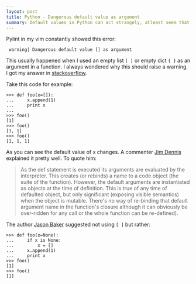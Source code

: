 ```yaml
---
layout: post
title: Python - Dangerous default value as argument
summary: Default values in Python can act strangely, atleast seem that way. Assigning lists to default values in functions can give you strange results.
---
```


Pylint in my vim constantly showed this error:

     warning| Dangerous default value [] as argument

This usually happened when I used an empty list `[ ]` or empty dict `{ }` as an argument in a function. I always wondered why this should raise a warning. I got my answer in [stackoverflow](http://stackoverflow.com/questions/101268/hidden-features-of-python#113198).

Take this code for example:
    
    >>> def foo(x=[]):
    ...     x.append(1)
    ...     print x
    ... 
    >>> foo()
    [1]
    >>> foo()
    [1, 1]
    >>> foo()
    [1, 1, 1]

As you can see the default value of x changes. A commenter [Jim Dennis](http://stackoverflow.com/users/149076/jim-dennis) explained it pretty well. To quote him:

> As the def statement is executed its arguments are evaluated by the interpreter. This creates (or rebinds) a name to a code object (the suite of the function). However, the default arguments are instantiated as objects at the time of definition. This is true of any time of defaulted object, but only significant (exposing visible semantics) when the object is mutable. There's no way of re-binding that default argument name in the function's closure although it can obviously be over-ridden for any call or the whole function can be re-defined).

The author [Jason Baker](http://stackoverflow.com/users/2147/jason-baker) suggested not using `[ ]` but rather:

    >>> def foo(x=None):
    ...     if x is None:
    ...         x = []
    ...     x.append(1)
    ...     print x
    >>> foo()
    [1]
    >>> foo()
    [1]

